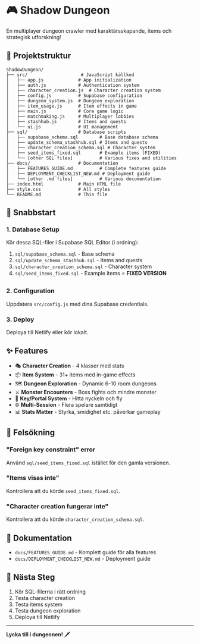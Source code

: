 # 🎮 Shadow Dungeon

En multiplayer dungeon crawler med karaktärsskapande, items och strategisk utforskning!

## 📁 Projektstruktur

```
ShadowDungeon/
├── src/                    # JavaScript källkod
│   ├── app.js             # App initialization
│   ├── auth.js            # Authentication system
│   ├── character_creation.js  # Character creation system
│   ├── config.js          # Supabase configuration
│   ├── dungeon_system.js  # Dungeon exploration
│   ├── item_usage.js      # Item effects in game
│   ├── main.js            # Core game logic
│   ├── matchmaking.js     # Multiplayer lobbies
│   ├── stashhub.js        # Items and quests
│   └── ui.js              # UI management
├── sql/                   # Database scripts
│   ├── supabase_schema.sql        # Base database schema
│   ├── update_schema_stashhub.sql # Items and quests
│   ├── character_creation_schema.sql # Character system
│   ├── seed_items_fixed.sql       # Example items (FIXED)
│   └── [other SQL files]          # Various fixes and utilities
├── docs/                  # Documentation
│   ├── FEATURES_GUIDE.md          # Complete features guide
│   ├── DEPLOYMENT_CHECKLIST_NEW.md # Deployment guide
│   └── [other .md files]          # Various documentation
├── index.html             # Main HTML file
├── style.css              # All styles
└── README.md              # This file
```

## 🚀 Snabbstart

### 1. Database Setup
Kör dessa SQL-filer i Supabase SQL Editor (i ordning):

1. `sql/supabase_schema.sql` - Base schema
2. `sql/update_schema_stashhub.sql` - Items and quests
3. `sql/character_creation_schema.sql` - Character system
4. `sql/seed_items_fixed.sql` - Example items ⭐ **FIXED VERSION**

### 2. Configuration
Uppdatera `src/config.js` med dina Supabase credentials.

### 3. Deploy
Deploya till Netlify eller kör lokalt.

## ✨ Features

- 🎭 **Character Creation** - 4 klasser med stats
- 📦 **Item System** - 31+ items med in-game effects
- 🗺️ **Dungeon Exploration** - Dynamic 6-10 room dungeons
- ⚔️ **Monster Encounters** - Boss fights och mindre monster
- 🔐 **Key/Portal System** - Hitta nyckeln och fly
- 🌐 **Multi-Session** - Flera spelare samtidigt
- 📊 **Stats Matter** - Styrka, smidighet etc. påverkar gameplay

## 🐛 Felsökning

### "Foreign key constraint" error
Använd `sql/seed_items_fixed.sql` istället för den gamla versionen.

### "Items visas inte"
Kontrollera att du körde `seed_items_fixed.sql`.

### "Character creation fungerar inte"
Kontrollera att du körde `character_creation_schema.sql`.

## 📖 Dokumentation

- `docs/FEATURES_GUIDE.md` - Komplett guide för alla features
- `docs/DEPLOYMENT_CHECKLIST_NEW.md` - Deployment guide

## 🎯 Nästa Steg

1. Kör SQL-filerna i rätt ordning
2. Testa character creation
3. Testa items system
4. Testa dungeon exploration
5. Deploya till Netlify

---

**Lycka till i dungeonen! 🗡️**
